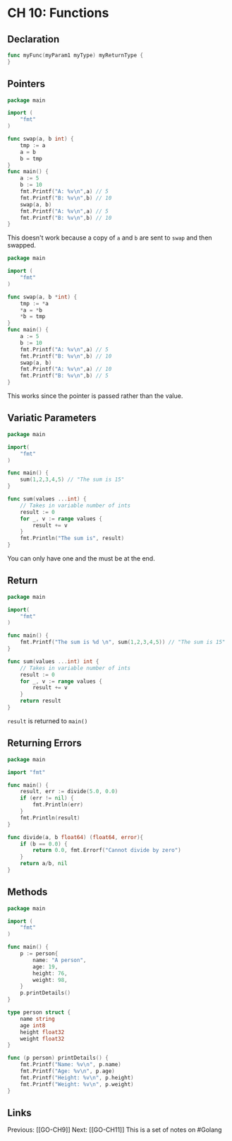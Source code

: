 # CH 10: Functions
## Declaration
```go
func myFunc(myParam1 myType) myReturnType {
}
```

## Pointers
```go
package main

import (
	"fmt"
)

func swap(a, b int) {
	tmp := a
	a = b
	b = tmp
}
func main() {
	a := 5
	b := 10
	fmt.Printf("A: %v\n",a)	// 5
	fmt.Printf("B: %v\n",b) // 10
	swap(a, b)
	fmt.Printf("A: %v\n",a)	// 5
	fmt.Printf("B: %v\n",b)	// 10
}
```
This doesn't work because a copy of ```a``` and ```b``` are
sent to ```swap``` and then swapped.
```go
package main

import (
	"fmt"
)

func swap(a, b *int) {
	tmp := *a
	*a = *b
	*b = tmp
}
func main() {
	a := 5
	b := 10
	fmt.Printf("A: %v\n",a)	// 5
	fmt.Printf("B: %v\n",b) // 10
	swap(a, b)
	fmt.Printf("A: %v\n",a)	// 10
	fmt.Printf("B: %v\n",b)	// 5
}
```
This works since the pointer is passed rather than the value.

## Variatic Parameters
```go
package main

import(
	"fmt"
)

func main() {
	sum(1,2,3,4,5) // "The sum is 15"
}

func sum(values ...int) {
	// Takes in variable number of ints
	result := 0
	for _, v := range values {
		result += v
	}
	fmt.Println("The sum is", result)
}
```
You can only have one and the must be at the end.

## Return
```go
package main

import(
	"fmt"
)

func main() {
	fmt.Printf("The sum is %d \n", sum(1,2,3,4,5)) // "The sum is 15"
}

func sum(values ...int) int {
	// Takes in variable number of ints
	result := 0
	for _, v := range values {
		result += v
	}
	return result
}
```
```result``` is returned to ```main()```

## Returning Errors
```go
package main

import "fmt"

func main() {
	result, err := divide(5.0, 0.0)
	if (err != nil) {
		fmt.Println(err)		
	}
	fmt.Println(result)
}

func divide(a, b float64) (float64, error){
	if (b == 0.0) {
		return 0.0, fmt.Errorf("Cannot divide by zero")
	}
	return a/b, nil
}

```

## Methods
```go
package main

import (
    "fmt"
)

func main() {
    p := person{
        name: "A person",
        age: 19,
        height: 76,
        weight: 98,
    }
    p.printDetails()
}

type person struct {
    name string
    age int8
    height float32
    weight float32
}

func (p person) printDetails() {
    fmt.Printf("Name: %v\n", p.name)
    fmt.Printf("Age: %v\n", p.age)
    fmt.Printf("Height: %v\n", p.height)
    fmt.Printf("Weight: %v\n", p.weight)
}
```

## Links
Previous: [[GO-CH9]]
Next: [[GO-CH11]]
This is a set of notes on #Golang